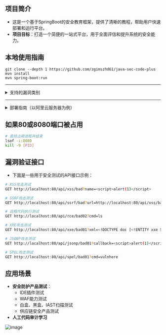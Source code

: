 ## 项目简介
- 这是一个基于SpringBoot的安全教育框架，提供了清晰的教程，帮助用户快速部署和运行平台。
- **项目目标**：打造一个简便的一站式平台，用于全面评估和提升系统的安全能力。

## 本地使用指南
```
git clone --depth 1 https://github.com/zgimszhd61/java-sec-code-plus
mvn install
mvn spring-boot:run
```
------
<details>
  <summary>支持的漏洞类别</summary>

  #### authBypass
  身份认证绕过漏洞允许攻击者绕过认证机制，未经授权即可访问受限区域或功能。

  #### authorizationBypass
  授权绕过漏洞是指攻击者可以获得其无权使用的资源，通常是由于权限验证的缺陷所致。

  #### beanShellInjection
  BeanShell注入漏洞是由于在BeanShell解释器中执行不可信输入而引发的，可导致任意代码执行。

  #### brokenAccessControl
  访问控制缺失漏洞使未经授权的用户可以访问受限数据或功能，可能会影响数据的机密性和完整性。

  #### businessLogicVuln
  业务逻辑漏洞是由应用程序逻辑设计缺陷引起的，可能导致意料之外的行为或应用程序功能被滥用。

  #### clickjacking
  点击劫持攻击诱使用户点击看似无害的元素，导致在网站上执行未经用户意愿的操作。

  #### commandInjection
  命令注入漏洞允许攻击者在服务器上执行任意系统命令，可能导致系统的完全控制。

  #### corsConfig
  CORS（跨域资源共享）配置漏洞由于配置不当，允许未经授权的跨域请求。

  #### crossSiteScripting
  跨站脚本攻击（XSS）是指攻击者将恶意脚本注入到网页中，其他用户访问时会执行该脚本。

  #### cryptoVuln
  加密漏洞由于弱加密算法或不当的加密实现引起，可能导致数据泄露或被篡改。

  #### defaultCredentials
  默认凭证漏洞是指系统或应用程序使用容易被猜测的默认用户名和密码，导致未经授权访问。

  #### groovyInjection
  Groovy注入漏洞是当用户输入被执行为Groovy脚本的一部分时，可能导致任意代码执行。

  #### hardcodedCredentials
  硬编码凭证指将静态的用户名和密码嵌入到代码中，容易被攻击者提取并进行未经授权的访问。

  #### headerInjection
  头部注入是指通过未经验证的用户输入操纵HTTP头部，可能导致响应分割或跨站脚本攻击。

  #### insecureDirectObjectReference
  不安全的直接对象引用漏洞允许攻击者通过操纵引用直接访问资源，绕过授权控制。

  #### jndiInjection
  JNDI注入涉及将不可信的数据注入JNDI查找中，可能导致远程代码执行或数据泄露。

  #### jsonpCallback
  JSONP回调漏洞是当不受信任的JSONP端点允许攻击者在响应中包含恶意JavaScript，从而引发XSS攻击。

  #### ldapInjection
  LDAP注入漏洞发生在用户输入不当使用于LDAP查询时，攻击者可操控LDAP语句，访问未经授权的数据。

  #### misconfig
  配置不当漏洞是由软件的不正确或不安全配置引起的，使系统容易受到各种攻击。

  #### mvelInjection
  MVEL注入漏洞是由于用户输入被用于MVEL表达式中，且未进行适当的验证，可能导致任意代码执行。

  #### onglInjection
  ONGL注入漏洞是当用户输入在ONGL表达式中被执行，未经过验证时，攻击者可以执行意外命令。

  #### openRedirect
  开放重定向漏洞允许攻击者将用户重定向到恶意网站，通常通过未验证的URL参数实现。

  #### pathTraversal
  路径遍历漏洞允许攻击者通过操控文件路径参数读取或写入服务器上的任意文件。

  #### regularExpressionDOS
  正则表达式拒绝服务（ReDoS）是指攻击者利用应用程序的正则表达式实现导致资源耗尽，进而引发拒绝服务攻击。

  #### scriptEngineInjection
  脚本引擎注入涉及在脚本引擎中执行不受信任的输入，可能导致任意代码执行。

  #### securityHeaderMissing
  缺少安全头部漏洞是由于HTTP响应中未包含关键的安全头部，导致应用程序容易受到各种攻击。

  #### sensitiveDataExposure
  敏感数据泄露是指应用程序未对敏感信息进行充分保护，导致数据被盗或被滥用的风险。

  #### serverSideRequestForgery
  服务器端请求伪造（SSRF）允许攻击者从服务器发起请求，访问内部或外部系统，可能导致信息泄露。

  #### spelInjection
  SPEL注入漏洞是由于用户输入未经验证便用于Spring表达式语言（SpEL）中，可能导致任意代码执行。

  #### sqlInjection
  SQL注入漏洞允许攻击者操控SQL查询，可能导致未经授权的数据访问或数据库篡改。

  #### templateInjection
  模板注入漏洞是指不受信任的输入被注入到模板引擎中，可能导致代码执行和应用程序被攻陷。

  #### thirdParty
  第三方漏洞是指由应用程序集成的第三方库或依赖项中的弱点引发的安全问题。

  #### unsafeDeserialization
  不安全反序列化漏洞发生在对不受信任的数据进行反序列化时，攻击者可能借此执行任意代码。

  #### weakPassword
  弱密码漏洞是由于使用容易猜测或不够复杂的密码，导致密码容易被暴力破解。

  #### xmlExternalEntity
  XML外部实体（XXE）漏洞发生在对包含外部实体引用的XML输入处理不当时，可能导致文件泄露或服务器端请求伪造。

  #### yamlDeserialization
  YAML反序列化漏洞是当对用户控制的YAML数据进行反序列化而未进行适当验证时，可能导致任意代码执行。

</details>


------

<details>
  <summary>部署指南（以阿里云服务器为例）</summary>

- 按照以下步骤部署，预计耗时约10分钟。

### LINUX环境下的操作
```bash
# 安装基础环境和依赖
yum install git maven -y
wget https://mirrors.estointernet.in/apache/maven/maven-3/3.6.3/binaries/apache-maven-3.6.3-bin.tar.gz
tar -xvf apache-maven-3.6.3-bin.tar.gz
mv apache-maven-3.6.3 /opt/
wget https://download.oracle.com/java/17/latest/jdk-17_linux-x64_bin.tar.gz
tar xf jdk-17_linux-x64_bin.tar.gz
mv jdk-17.0.7/ /usr/lib/jvm

# 更新配置
rm -rf /opt/apache-maven-3.6.3/conf/settings.xml
vi /opt/apache-maven-3.6.3/conf/settings.xml
# 参考“settings.xml”节配置源

vi /etc/profile
# 设置Java和Maven环境
export M2_HOME='/opt/apache-maven-3.6.3'
export JAVA_HOME=/usr/lib/jvm/jdk-17.0.7
export CLASSPATH=$JAVA_HOME/lib/tools.jar:$JAVA_HOME/lib/dt.jar:$JAVA_HOME/lib
export PATH=$M2_HOME/bin:$JAVA_HOME/bin:$PATH

source /etc/profile

# 下载项目文件
git clone https://github.com/zgimszhd61/java-sec-code-plus.git
cd java-sec-code-plus

# 编译和运行
mvn install
mvn package
```

### 启动应用
```bash
mvn spring-boot:run
```

### 注意事项
- 默认监听8080端口，若使用阿里云，请在安全组中允许8080端口访问。
- 若要使用80端口，请在 `pom.xml` 文件中调整配置。

### settings.xml 配置示例
```xml
<?xml version="1.0" encoding="UTF-8"?>
<settings xmlns="http://maven.apache.org/SETTINGS/1.0.0"
          xmlns:xsi="http://www.w3.org/2001/XMLSchema-instance"
          xsi:schemaLocation="http://maven.apache.org/SETTINGS/1.0.0 http://maven.apache.org/xsd/settings-1.0.0.xsd">

  <mirrors>
    <mirror>
     <id>aliyunmaven</id>
     <mirrorOf>*</mirrorOf>
     <name>阿里云公共仓库</name>
     <url>https://maven.aliyun.com/repository/public</url>
    </mirror>
    <!-- 其他阿里云仓库配置同理 -->
  </mirrors>
</settings>
```
</details>

## 如果80或8080端口被占用
```bash
# 查找占用进程并结束
lsof -i:8080 
kill -9 [PID]
```

## 漏洞验证接口
- 下面是一些用于安全测试的API接口示例：

```bash
# XSS攻击测试
GET http://localhost:80/api/xss/bad?name=<script>alert(1)</script>

# SSRF攻击测试
GET http://localhost:80/api/ssrf/bad?url=http://localhost:80/api/xss/bad?name=<script>alert(1)</script>

# 远程代码执行测试
GET http://localhost:80/api/rce/bad02?cmd=ls

# XXE攻击测试
GET http://localhost:80/api/xxe/bad01?xml=<!DOCTYPE doc [<!ENTITY xxe SYSTEM \"http://127.0.0.1:1664\">]><doc>&xxe;</doc>

# JSONP攻击测试
GET http://localhost:80/api/jsonp/bad01?callback=<script>alert(1)</script>

# SPEL攻击测试
GET http://localhost:80/api/spel/bad01?cmd=vulnhere
```

## 应用场景
- **安全防护产品测试**：
  - IDE插件测试
  - WAF能力测试
  - 白盒、黑盒、IAST扫描测试
  - 供应链安全产品测试
- **人工代码审计学习**

![image](https://github.com/user-attachments/assets/025d993a-59b1-420d-9c69-aa0617e18dfc)
